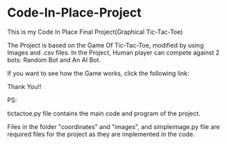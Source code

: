 # Code-In-Place-Project
This is my Code In Place Final Project(Graphical Tic-Tac-Toe)

The Project is based on the Game Of Tic-Tac-Toe, modified by using Images and .csv files.
In the Project, Human player can compete against 2 bots: Random Bot and An AI Bot.

If you want to see how the Game works, click the following link:




Thank You!!


PS:

tictactoe.py file contains the main code and program of the project.

Files in the folder "coordinates" and "images", and simpleimage.py file are required files for the project 
as they are implemented in the code.



